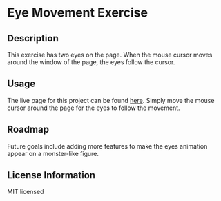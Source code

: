 # Eye Movement Exercise

## Description

This exercise has two eyes on the page. When the mouse cursor moves around the window of the page, the eyes follow the cursor. 

## Usage

The live page for this project can be found [here](https://vghsieh.github.io/eyes/). Simply move the mouse cursor around the page for the eyes to follow the movement. 

## Roadmap

Future goals include adding more features to make the eyes animation appear on a monster-like figure.

## License Information

MIT licensed
